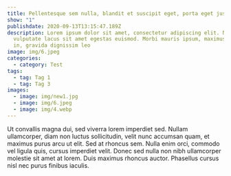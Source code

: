```yaml
---
title: Pellentesque sem nulla, blandit et suscipit eget, porta eget justo
show: "1"
publishdate: 2020-09-13T13:15:47.189Z
description: Lorem ipsum dolor sit amet, consectetur adipiscing elit. Nullam
  vulputate lacus sit amet egestas euismod. Morbi mauris ipsum, maximus vel odio
  in, gravida dignissim leo
image: img/6.jpeg
categories:
  - category: Test
tags:
  - tag: Tag 1
  - tag: Tag 3
images:
  - image: img/new1.jpg
  - image: img/6.jpeg
  - image: img/4.webp
---
```

<!--StartFragment-->

Ut convallis magna dui, sed viverra lorem imperdiet sed. Nullam ullamcorper, diam non luctus sollicitudin, velit nunc accumsan quam, et maximus purus arcu ut elit. Sed at rhoncus sem. Nulla enim orci, commodo vel ligula quis, cursus imperdiet velit. Donec sed nulla non nibh ullamcorper molestie sit amet at lorem. Duis maximus rhoncus auctor. Phasellus cursus nisl nec purus finibus iaculis.



<!--EndFragment-->